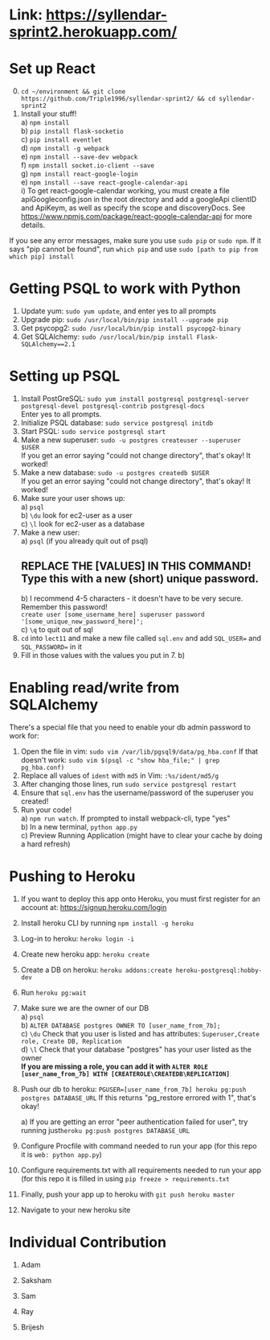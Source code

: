 # Link: https://syllendar-sprint2.herokuapp.com/


# Set up React  
0. `cd ~/environment && git clone https://github.com/Triple1996/syllendar-sprint2/ && cd syllendar-sprint2`    
1. Install your stuff!    
  a) `npm install`    
  b) `pip install flask-socketio`    
  c) `pip install eventlet`    
  d) `npm install -g webpack`    
  e) `npm install --save-dev webpack`    
  f) `npm install socket.io-client --save`    
  g) `npm install react-google-login`   
  e) `npm install --save react-google-calendar-api`   
    i) To get react-google-calendar working, you must create a file apiGoogleconfig.json in the root directory and add a googleApi clientID and ApiKeym, as well as specify the scope and discoveryDocs. See https://www.npmjs.com/package/react-google-calendar-api for more details.    
    
If you see any error messages, make sure you use `sudo pip` or `sudo npm`. If it says "pip cannot be found", run `which pip` and use `sudo [path to pip from which pip] install`  
  
  
# Getting PSQL to work with Python  
1. Update yum: `sudo yum update`, and enter yes to all prompts    
2. Upgrade pip: `sudo /usr/local/bin/pip install --upgrade pip`  
3. Get psycopg2: `sudo /usr/local/bin/pip install psycopg2-binary`    
4. Get SQLAlchemy: `sudo /usr/local/bin/pip install Flask-SQLAlchemy==2.1`    
  
  
# Setting up PSQL  
1. Install PostGreSQL: `sudo yum install postgresql postgresql-server postgresql-devel postgresql-contrib postgresql-docs`    
    Enter yes to all prompts.    
2. Initialize PSQL database: `sudo service postgresql initdb`    
3. Start PSQL: `sudo service postgresql start`    
4. Make a new superuser: `sudo -u postgres createuser --superuser $USER`    
    If you get an error saying "could not change directory", that's okay! It worked!  
5. Make a new database: `sudo -u postgres createdb $USER`    
        If you get an error saying "could not change directory", that's okay! It worked!  
6. Make sure your user shows up:    
    a) `psql`    
    b) `\du` look for ec2-user as a user    
    c) `\l` look for ec2-user as a database    
7. Make a new user:    
    a) `psql` (if you already quit out of psql)    
    ## REPLACE THE [VALUES] IN THIS COMMAND! Type this with a new (short) unique password.   
    b) I recommend 4-5 characters - it doesn't have to be very secure. Remember this password!  
        `create user [some_username_here] superuser password '[some_unique_new_password_here]';`    
    c) `\q` to quit out of sql    
8. `cd` into `lect11` and make a new file called `sql.env` and add `SQL_USER=` and `SQL_PASSWORD=` in it  
9. Fill in those values with the values you put in 7. b)  
  
  
# Enabling read/write from SQLAlchemy  
There's a special file that you need to enable your db admin password to work for:  
1. Open the file in vim: `sudo vim /var/lib/pgsql9/data/pg_hba.conf`
If that doesn't work: `sudo vim $(psql -c "show hba_file;" | grep pg_hba.conf)`  
2. Replace all values of `ident` with `md5` in Vim: `:%s/ident/md5/g`  
3. After changing those lines, run `sudo service postgresql restart`  
4. Ensure that `sql.env` has the username/password of the superuser you created!  
5. Run your code!    
  a) `npm run watch`. If prompted to install webpack-cli, type "yes"    
  b) In a new terminal, `python app.py`    
  c) Preview Running Application (might have to clear your cache by doing a hard refresh)    
  

# Pushing to Heroku
1. If you want to deploy this app onto Heroku, you must first register for an account at: https://signup.heroku.com/login   
2. Install heroku CLI by running `npm install -g heroku`    
3. Log-in to heroku: `heroku login -i`    
4. Create new heroku app:  `heroku create`    
5. Create a DB on heroku: `heroku addons:create heroku-postgresql:hobby-dev`    
6. Run `heroku pg:wait`   
7. Make sure we are the owner of our DB   
    a) `psql`    
    b) `ALTER DATABASE postgres OWNER TO [user_name_from_7b];`  
    c) `\du` Check that you user is listed and has attributes: `Superuser,Create role, Create DB, Replication`    
    d) `\l` Check that your database "postgres" has your user listed as the owner   
    **If you are missing a role, you can add it with `ALTER ROLE [user_name_from_7b] WITH [CREATEROLE\CREATEDB\REPLICATION]`**

8. Push our db to heroku: `PGUSER=[user_name_from_7b] heroku pg:push postgres DATABASE_URL` If this returns "pg_restore errored with 1", that's okay!   

    a) If you are getting an error "peer authentication failed for user", try running just`heroku pg:push postgres DATABASE_URL`    
  
9. Configure Procfile with command needed to run your app (for this repo it is `web: python app.py`)    
10. Configure requirements.txt with all requirements needed to run your app (for this repo it is filled in using `pip freeze > requirements.txt`    
11. Finally, push your app up to heroku with `git push heroku master`   

12. Navigate to your new heroku site    

# Individual Contribution

1. Adam

2. Saksham

3. Sam

4. Ray

5. Brijesh


